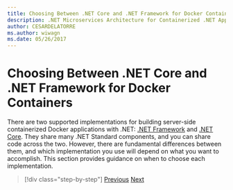 ```yaml
---
title: Choosing Between .NET Core and .NET Framework for Docker Containers
description: .NET Microservices Architecture for Containerized .NET Applications | Choosing Between .NET Core and .NET Framework for Docker Containers
author: CESARDELATORRE
ms.author: wiwagn
ms.date: 05/26/2017
---
```

# Choosing Between .NET Core and .NET Framework for Docker Containers

There are two supported implementations for building server-side containerized Docker applications with .NET: [.NET Framework](https://www.microsoft.com/net/download/framework) and [.NET Core](https://www.microsoft.com/net/download/core). They share many .NET Standard components, and you can share code across the two. However, there are fundamental differences between them, and which implementation you use will depend on what you want to accomplish. This section provides guidance on when to choose each implementation.


> [!div class="step-by-step"]
> [Previous](../container-docker-introduction/docker-containers-images-registries.md)
> [Next](general-guidance.md)
